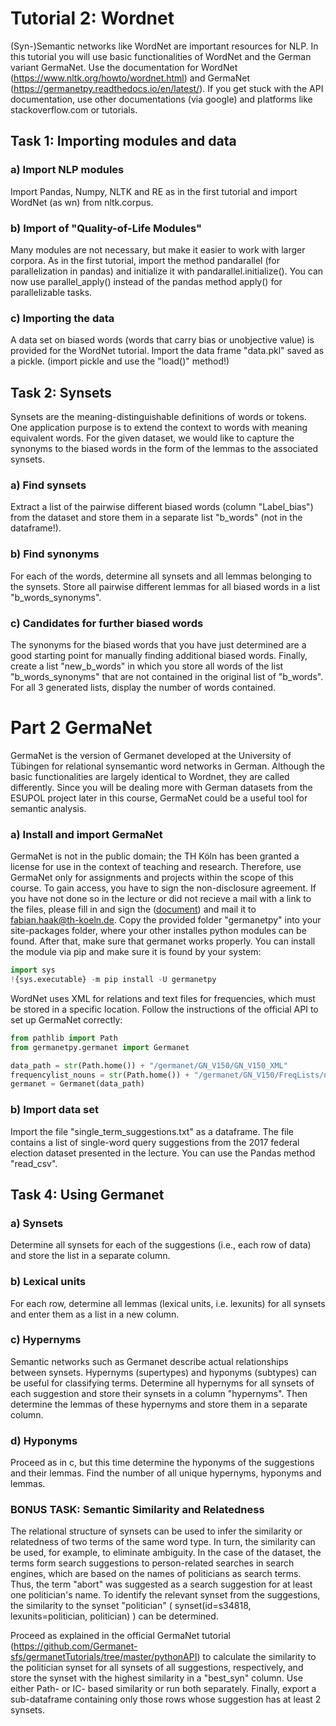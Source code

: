# Tutorial 2: Wordnet
(Syn-)Semantic networks like WordNet are important resources for NLP. In this tutorial you will use basic functionalities of WordNet and the German variant GermaNet. Use the documentation for WordNet (https://www.nltk.org/howto/wordnet.html) and GermaNet (https://germanetpy.readthedocs.io/en/latest/). If you get stuck with the API documentation, use other documentations (via google) and platforms like stackoverflow.com or tutorials.

## Task 1: Importing modules and data
### a) Import NLP modules
Import Pandas, Numpy, NLTK and RE as in the first tutorial and import WordNet (as wn) from nltk.corpus.
### b) Import of "Quality-of-Life Modules"
Many modules are not necessary, but make it easier to work with larger corpora. As in the first tutorial, import the method pandarallel (for parallelization in pandas) and initialize it with pandarallel.initialize(). You can now use parallel\_apply() instead of the pandas method apply() for parallelizable tasks.
### c) Importing the data
A data set on biased words (words that carry bias or unobjective value) is provided for the WordNet tutorial. Import the data frame "data.pkl" saved as a pickle. (import pickle and use the "load()" method!)
## Task 2: Synsets
Synsets are the meaning-distinguishable definitions of words or tokens. One application purpose is to extend the context to words with meaning equivalent words. For the given dataset, we would like to capture the synonyms to the biased words in the form of the lemmas to the associated synsets.
### a) Find synsets
Extract a list of the pairwise different biased words (column "Label_bias") from the dataset and store them in a separate list "b_words" (not in the dataframe!). 
### b) Find synonyms
For each of the words, determine all synsets and all lemmas belonging to the synsets. Store all pairwise different lemmas for all biased words in a list "b_words_synonyms". 
### c) Candidates for further biased words
The synonyms for the biased words that you have just determined are a good starting point for manually finding additional biased words. Finally, create a list "new_b_words" in which you store all words of the list "b_words_synonyms" that are not contained in the original list of "b_words". For all 3 generated lists, display the number of words contained.

# Part 2 GermaNet
GermaNet is the version of Germanet developed at the University of Tübingen for relational synsemantic word networks in German. Although the basic functionalities are largely identical to Wordnet, they are called differently. Since you will be dealing more with German datasets from the ESUPOL project later in this course, GermaNet could be a useful tool for semantic analysis.

### a) Install and import GermaNet
GermaNet is not in the public domain; the TH Köln has been granted a license for use in the context of teaching and research. Therefore, use GermaNet only for assignments and projects within the scope of this course. 
To gain access, you have to sign the non-disclosure agreement. If you have not done so in the lecture or did not recieve a mail with a link to the files, please fill in and sign the ([document](Classroom-Student-Germanet.pdf)) and mail it to fabian.haak@th-koeln.de. 
Copy the provided folder "germanetpy" into your site-packages folder, where your other installes python modules can be found. 
After that, make sure that germanet works properly. You can install the module via pip and make sure it is found by your system:

```python
import sys
!{sys.executable} -m pip install -U germanetpy
```

WordNet uses XML for relations and text files for frequencies, which must be stored in a specific location. Follow the instructions of the official API to set up GermaNet correctly:


```python
from pathlib import Path
from germanetpy.germanet import Germanet

data_path = str(Path.home()) + "/germanet/GN_V150/GN_V150_XML"
frequencylist_nouns = str(Path.home()) + "/germanet/GN_V150/FreqLists/noun_freqs_decow14_16.txt"
germanet = Germanet(data_path)
```
### b) Import data set
Import the file "single_term_suggestions.txt" as a dataframe. The file contains a list of single-word query suggestions from the 2017 federal election dataset presented in the lecture. You can use the Pandas method "read_csv".
## Task 4: Using Germanet
### a) Synsets
Determine all synsets for each of the suggestions (i.e., each row of data) and store the list in a separate column.
### b) Lexical units
For each row, determine all lemmas (lexical units, i.e. lexunits) for all synsets and enter them as a list in a new column. 
### c) Hypernyms
Semantic networks such as Germanet describe actual relationships between synsets. Hypernyms (supertypes) and hyponyms (subtypes) can be useful for classifying terms.
Determine all hypernyms for all synsets of each suggestion and store their synsets in a column "hypernyms". Then determine the lemmas of these hypernyms and store them in a separate column. 
### d) Hyponyms
Proceed as in c, but this time determine the hyponyms of the suggestions and their lemmas. Find the number of all unique hypernyms, hyponyms and lemmas.
### BONUS TASK: Semantic Similarity and Relatedness
The relational structure of synsets can be used to infer the similarity or relatedness of two terms of the same word type. In turn, the similarity can be used, for example, to eliminate ambiguity. In the case of the dataset, the terms form search suggestions to person-related searches in search engines, which are based on the names of politicians as search terms. Thus, the term "abort" was suggested as a search suggestion for at least one politician's name. To identify the relevant synset from the suggestions, the similarity to the synset "politician" ( synset(id=s34818, lexunits=politician, politician) ) can be determined. 

Proceed as explained in the official GermaNet tutorial (https://github.com/Germanet-sfs/germanetTutorials/tree/master/pythonAPI) to calculate the similarity to the politician synset for all synsets of all suggestions, respectively, and store the synset with the highest similarity in a "best_syn" column. Use either Path- or IC- based similarity or run both separately. Finally, export a sub-dataframe containing only those rows whose suggestion has at least 2 synsets. 

